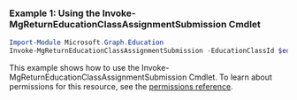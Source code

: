 ### Example 1: Using the Invoke-MgReturnEducationClassAssignmentSubmission Cmdlet
```powershell
Import-Module Microsoft.Graph.Education
Invoke-MgReturnEducationClassAssignmentSubmission -EducationClassId $educationClassId -EducationAssignmentId $educationAssignmentId -EducationSubmissionId $educationSubmissionId
```
This example shows how to use the Invoke-MgReturnEducationClassAssignmentSubmission Cmdlet.
To learn about permissions for this resource, see the [permissions reference](/graph/permissions-reference).
